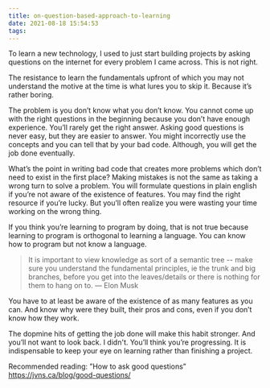 ```yaml
---
title: on-question-based-approach-to-learning
date: 2021-08-18 15:54:53
tags:
---
```

​To learn a new technology, I used to just start building projects by asking questions on the internet for every problem I came across. This is not right.
<!-- more -->
The resistance to learn the fundamentals upfront of which you may not understand the motive at the time is what lures you to skip it. Because it’s rather boring.

The problem is you don’t know what you don’t know. You cannot come up with the right questions in the beginning because you don’t have enough experience. You’ll rarely get the right answer. Asking good questions is never easy, but they are easier to answer. You might incorrectly use the concepts and you can tell that by your bad code. Although, you will get the job done eventually. 

What’s the point in writing bad code that creates more problems which don’t need to exist in the first place? Making mistakes is not the same as taking a wrong turn to solve a problem. You will formulate questions in plain english if you’re not aware of the existence of features. You may find the right resource if you’re lucky. But you’ll often realize you were wasting your time working on the wrong thing. 

If you think you’re learning to program by doing, that is not true because learning to program is orthogonal to learning a language. You can know how to program but not know a language.

<blockquote>It is important to view knowledge as sort of a semantic tree -- make sure you understand the fundamental principles, ie the trunk and big branches, before you get into the leaves/details or there is nothing for them to hang on to. — Elon Musk</blockquote>

You have to at least be aware of the existence of as many features as you can. And know why were they built, their pros and cons, even if you don’t know how they work. 

The dopmine hits of getting the job done will make this habit stronger.  And you’ll not want to look back. I didn't. You’ll think you’re progressing. It is indispensable to keep your eye on learning rather than finishing a project.

Recommended reading: ”How to ask good questions” https://jvns.ca/blog/good-questions/